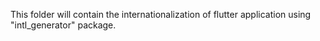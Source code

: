 This folder will contain the internationalization of flutter application using "intl_generator" package.
